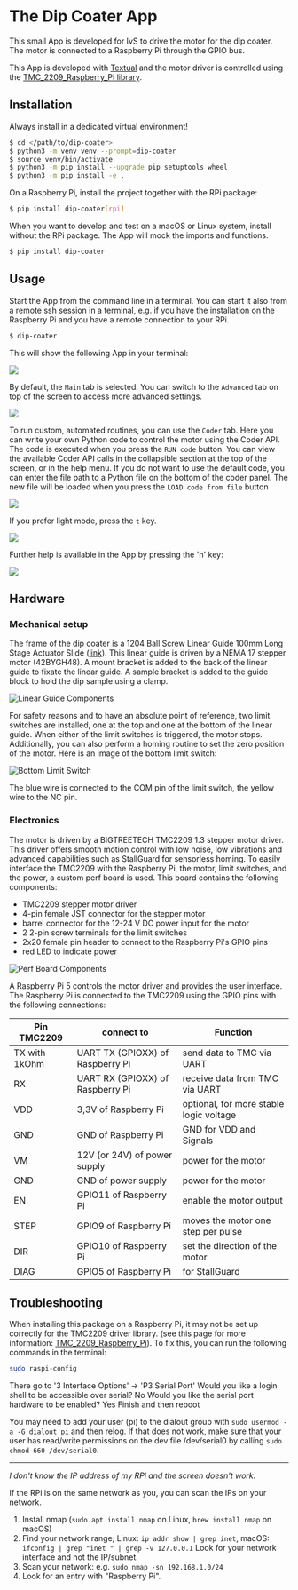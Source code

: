 # The Dip Coater App

This small App is developed for IvS to drive the motor for the dip coater. The motor is connected to a Raspberry Pi through the GPIO bus.

This App is developed with [Textual](https://www.textualize.io) and the motor driver is controlled using the [TMC_2209_Raspberry_Pi library](https://github.com/Chr157i4n/TMC2209_Raspberry_Pi).

## Installation

Always install in a dedicated virtual environment!

```bash
$ cd </path/to/dip-coater>
$ python3 -m venv venv --prompt=dip-coater
$ source venv/bin/activate
$ python3 -m pip install --upgrade pip setuptools wheel
$ python3 -m pip install -e .
```

On a Raspberry Pi, install the project together with the RPi package:

```bash
$ pip install dip-coater[rpi] 
```

When you want to develop and test on a macOS or Linux system, install without the RPi package. The App will mock the imports and functions.

```bash
$ pip install dip-coater
```

## Usage

Start the App from the command line in a terminal. You can start it also from a remote ssh session in a terminal, e.g. if you have the installation on the Raspberry Pi and you have a remote connection to your RPi.

```bash
$ dip-coater
```

This will show the following App in your terminal:

![](https://raw.githubusercontent.com/IvS-KULeuven/dip_coater/develop/images/dip-coater-dark.png)

By default, the `Main` tab is selected. You can switch to the `Advanced` tab on top of the screen to access more advanced settings.

![](https://raw.githubusercontent.com/IvS-KULeuven/dip_coater/develop/images/dip-coater-dark-advanced.png)

To run custom, automated routines, you can use the `Coder` tab. Here you can write your own Python code to control the motor
using the Coder API. The code is executed when you press the `RUN code` button. You can view the available Coder API calls in the 
collapsible section at the top of the screen, or in the help menu. If you do not want to use the default code, you can 
enter the file path to a Python file on the bottom of the coder panel. The new file will be loaded when you press the 
`LOAD code from file` button

![](https://raw.githubusercontent.com/IvS-KULeuven/dip_coater/develop/images/dip-coater-dark-coder.png)

If you prefer light mode, press the `t` key.

![](https://raw.githubusercontent.com/IvS-KULeuven/dip_coater/develop/images/dip-coater-light.png)

Further help is available in the App by pressing the 'h' key:

![](https://raw.githubusercontent.com/IvS-KULeuven/dip_coater/develop/images/dip-coater-help-screen.png)

## Hardware

### Mechanical setup

The frame of the dip coater is a 1204 Ball Screw Linear Guide 100mm Long Stage Actuator Slide ([link](https://www.amazon.com.be/-/en/Linear-Actuator-Running-Stepper-Router/dp/B08D3TZMT1/ref=asc_df_B08D3TZMT1/?tag=begogshpadde-21&linkCode=df0&hvadid=633312792214&hvpos=&hvnetw=g&hvrand=5176350200755500528&hvpone=&hvptwo=&hvqmt=&hvdev=c&hvdvcmdl=&hvlocint=&hvlocphy=1001162&hvtargid=pla-970595084604&psc=1&mcid=460a2b9362633e249658444c47b0b4ef)).
This linear guide is driven by a NEMA 17 stepper motor (42BYGH48). A mount bracket is added to the back of the linear guide
to fixate the linear guide. A sample bracket is added to the guide block to hold the dip sample using a clamp.

![Linear Guide Components](https://raw.githubusercontent.com/IvS-KULeuven/dip_coater/develop/images/LinearGuideComponents.png)

For safety reasons and to have an absolute point of reference, two limit switches are installed, one at the top and one at the bottom of the linear guide.
When either of the limit switches is triggered, the motor stops. Additionally, you can also perform a homing routine to set the zero position of the motor.
Here is an image of the bottom limit switch:

![Bottom Limit Switch](https://raw.githubusercontent.com/IvS-KULeuven/dip_coater/develop/images/BottomLimitSwitch.jpg)

The blue wire is connected to the COM pin of the limit switch, the yellow wire to the NC pin.

### Electronics

The motor is driven by a BIGTREETECH TMC2209 1.3 stepper motor driver. This driver offers smooth motion control with low noise, low vibrations
and advanced capabilities such as StallGuard for sensorless homing. To easily interface the TMC2209 with the Raspberry Pi, 
the motor, limit switches, and the power, a custom perf board is used. This board contains the following components:
- TMC2209 stepper motor driver
- 4-pin female JST connector for the stepper motor
- barrel connector for the 12-24 V DC power input for the motor
- 2 2-pin screw terminals for the limit switches
- 2x20 female pin header to connect to the Raspberry Pi's GPIO pins
- red LED to indicate power

![Perf Board Components](https://raw.githubusercontent.com/IvS-KULeuven/dip_coater/develop/images/PerfBoardComponents.png)

A Raspberry Pi 5 controls the motor driver and provides the user interface. The Raspberry Pi is connected to the 
TMC2209 using the GPIO pins with the following connections:

Pin TMC2209 | connect to                       | Function
-- |----------------------------------| --
TX with 1kOhm | UART TX (GPIOXX) of Raspberry Pi | send data to TMC via UART
RX | UART RX (GPIOXX) of Raspberry Pi | receive data from TMC via UART
VDD | 3,3V of Raspberry Pi             | optional, for more stable logic voltage
GND | GND of Raspberry Pi              | GND for VDD and Signals
VM | 12V (or 24V) of power supply     | power for the motor
GND | GND of power supply              | power for the motor
EN | GPIO11 of Raspberry Pi           | enable the motor output
STEP | GPIO9 of Raspberry Pi            | moves the motor one step per pulse
DIR | GPIO10 of Raspberry Pi           | set the direction of the motor
DIAG | GPIO5 of Raspberry Pi            | for StallGuard

## Troubleshooting

When installing this package on a Raspberry Pi, it may not be set up correctly for the TMC2209 driver library.
(see this page for more information: [TMC_2209_Raspberry_Pi](https://github.com/Chr157i4n/TMC2209_Raspberry_Pi?tab=readme-ov-file#troubleshoot)).
To fix this, you can run the following commands in the terminal:

```bash
sudo raspi-config
```

There go to '3 Interface Options' -> 'P3 Serial Port'
Would you like a login shell to be accessible over serial? No
Would you like the serial port hardware to be enabled? Yes
Finish and then reboot

You may need to add your user (pi) to the dialout group with `sudo usermod -a -G dialout pi` and then relog.
If that does not work, make sure that your user has read/write permissions on the dev file /dev/serial0 by calling `sudo chmod 660 /dev/serial0`.

---

*I don't know the IP address of my RPi and the screen doesn't work.*

If the RPi is on the same network as you, you can scan the IPs on your network.

1. Install nmap (`sudo apt install nmap` on Linux, `brew install nmap` on macOS)
2. Find your network range; Linux: `ip addr show | grep inet`, macOS: `ifconfig | grep "inet " | grep -v 127.0.0.1`
Look for your network interface and not the IP/subnet.
3. Scan your network: e.g. `sudo nmap -sn 192.168.1.0/24`
4. Look for an entry with "Raspberry Pi".

